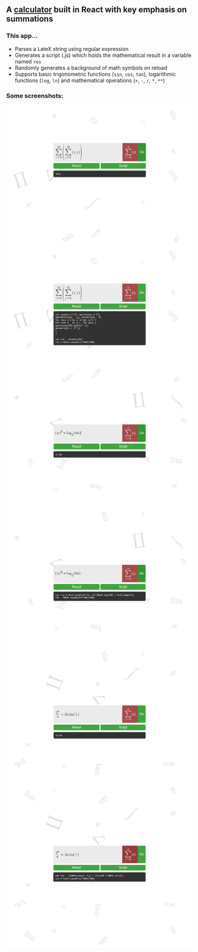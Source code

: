 ## A [calculator](https://faisal-fawad.github.io/calculator) built in React with key emphasis on summations

### This app...
- Parses a LateX string using regular expression
- Generates a script (.js) which holds the mathematical result in a variable named `res`
- Randomly generates a background of math symbols on reload
- Supports basic trigonometric functions (`sin`, `cos`, `tan`), logarithmic functions (`log`, `ln`) and mathematical operations (`+`, `-`, `/`, `*`, `**`)

### Some screenshots:
<img alt="Image of calculator" src="./images/RESULT1.PNG">
<img alt="Image of calculator" src="./images/SCRIPT1.PNG">
<img alt="Image of calculator" src="./images/RESULT2.PNG">
<img alt="Image of calculator" src="./images/SCRIPT2.PNG">
<img alt="Image of calculator" src="./images/RESULT3.PNG">
<img alt="Image of calculator" src="./images/SCRIPT3.PNG">
